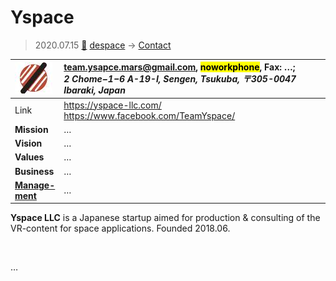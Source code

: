 # Yspace
> 2020.07.15 [🚀](../index/index.md) [despace](index.md) → [Contact](contact.md)

|[![](f/contact/y/yspace_logo1_thumb.jpg)](f/contact/y/yspace_logo1.png)|<team.ysapce.mars@gmail.com>, <mark>noworkphone</mark>, Fax: …;<br> *2 Chome−1−6 A-19-I, Sengen, Tsukuba, 〒305-0047 Ibaraki, Japan*|
|:--|:--|
|Link|<https://yspace-llc.com/><br> <https://www.facebook.com/TeamYspace/>|
|**Mission**|…|
|**Vision**|…|
|**Values**|…|
|**Business**|…|
|**[Manage-<br>ment](mgmt.md)**|…|

**Yspace LLC** is a Japanese startup aimed for production & consulting of the VR-content for space applications. Founded 2018.06.

<p style="page-break-after:always"> </p>

…

